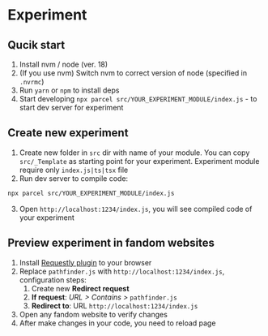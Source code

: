 # Experiment

## Qucik start

1. Install nvm / node (ver. 18)
2. (If you use nvm) Switch nvm to correct version of node (specified in `.nvrmc`)
3. Run `yarn` or `npm` to install deps
4. Start developing
   `npx parcel src/YOUR_EXPERIMENT_MODULE/index.js`  - to start dev server for experiment

## Create new experiment

1. Create new folder in `src` dir with name of your module. You can copy `src/_Template` as starting point for your experiment. Experiment module require only `index.js|ts|tsx` file
2. Run  dev server to compile code:

```bash
npx parcel src/YOUR_EXPERIMENT_MODULE/index.js
```

3. Open `http://localhost:1234/index.js`, you will see compiled code of your experiment

## Preview experiment in fandom websites

1. Install  [Requestly plugin](https://requestly.io/)  to your browser
2. Replace `pathfinder.js` with `http://localhost:1234/index.js`, configuration steps:
    1. Create new **Redirect request**
    2. **If request**: *URL > Contains >* `pathfinder.js`
    3. **Redirect to**: URL `http://localhost:1234/index.js`
3. Open any fandom website to verify changes
4. After make changes in your code, you need to reload page

